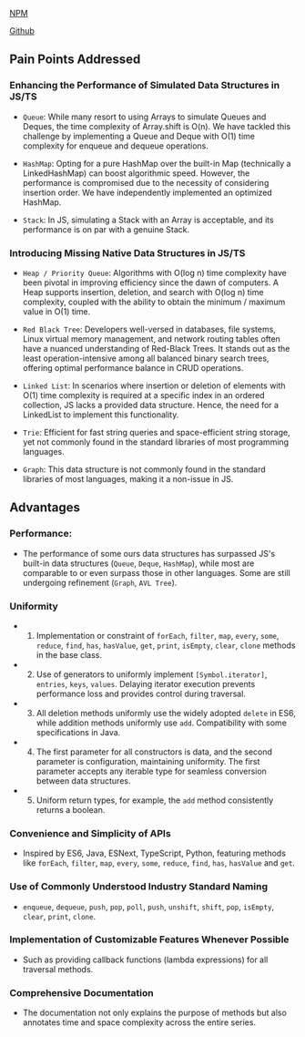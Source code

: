 
[NPM](https://www.npmjs.com/package/data-structure-typed)

[Github](https://github.com/zrwusa/data-structure-typed)

## Pain Points Addressed

### Enhancing the Performance of Simulated Data Structures in JS/TS

- `Queue`: While many resort to using Arrays to simulate Queues and Deques, the time complexity of Array.shift is O(n). We have tackled this challenge by implementing a Queue and Deque with O(1) time complexity for enqueue and dequeue operations.

- `HashMap`: Opting for a pure HashMap over the built-in Map (technically a LinkedHashMap) can boost algorithmic speed. However, the performance is compromised due to the necessity of considering insertion order. We have independently implemented an optimized HashMap.

- `Stack`: In JS, simulating a Stack with an Array is acceptable, and its performance is on par with a genuine Stack.

### Introducing Missing Native Data Structures in JS/TS

- `Heap / Priority Queue`: Algorithms with O(log n) time complexity have been pivotal in improving efficiency since the dawn of computers. A Heap supports insertion, deletion, and search with O(log n) time complexity, coupled with the ability to obtain the minimum / maximum value in O(1) time.

- `Red Black Tree`: Developers well-versed in databases, file systems, Linux virtual memory management, and network routing tables often have a nuanced understanding of Red-Black Trees. It stands out as the least operation-intensive among all balanced binary search trees, offering optimal performance balance in CRUD operations.

- `Linked List`: In scenarios where insertion or deletion of elements with O(1) time complexity is required at a specific index in an ordered collection, JS lacks a provided data structure. Hence, the need for a LinkedList to implement this functionality.

- `Trie`: Efficient for fast string queries and space-efficient string storage, yet not commonly found in the standard libraries of most programming languages.

- `Graph`: This data structure is not commonly found in the standard libraries of most languages, making it a non-issue in JS.

## Advantages

### Performance:

- The performance of some ours data structures has surpassed JS's built-in data structures (`Queue`, `Deque`, `HashMap`), while most are comparable to or even surpass those in other languages. Some are still undergoing refinement (`Graph`, `AVL Tree`).

### Uniformity

- 1. Implementation or constraint of `forEach`, `filter`, `map`, `every`, `some`, `reduce`, `find`, `has`, `hasValue`, `get`, `print`, `isEmpty`, `clear`, `clone` methods in the base class.
- 2. Use of generators to uniformly implement `[Symbol.iterator]`, `entries`, `keys`, `values`. Delaying iterator execution prevents performance loss and provides control during traversal.
- 3. All deletion methods uniformly use the widely adopted `delete` in ES6, while addition methods uniformly use `add`. Compatibility with some specifications in Java.
- 4. The first parameter for all constructors is data, and the second parameter is configuration, maintaining uniformity. The first parameter accepts any iterable type for seamless conversion between data structures.
- 5. Uniform return types, for example, the `add` method consistently returns a boolean.

### Convenience and Simplicity of APIs

- Inspired by ES6, Java, ESNext, TypeScript, Python, featuring methods like `forEach`, `filter`, `map`, `every`, `some`, `reduce`, `find`, `has`, `hasValue` and `get`.

### Use of Commonly Understood Industry Standard Naming

- `enqueue`, `dequeue`, `push`, `pop`, `poll`, `push`, `unshift`, `shift`, `pop`, `isEmpty`, `clear`, `print`, `clone`.

### Implementation of Customizable Features Whenever Possible

- Such as providing callback functions (lambda expressions) for all traversal methods.

### Comprehensive Documentation

- The documentation not only explains the purpose of methods but also annotates time and space complexity across the entire series.